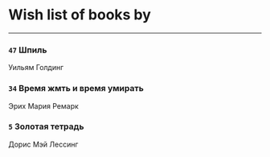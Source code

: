 # Wish list of books by 
---

### `47` Шпиль
Уильям Голдинг

### `34` Время жмть и время умирать
Эрих Мария Ремарк

### `5` Золотая тетрадь
Дорис Мэй Лессинг


